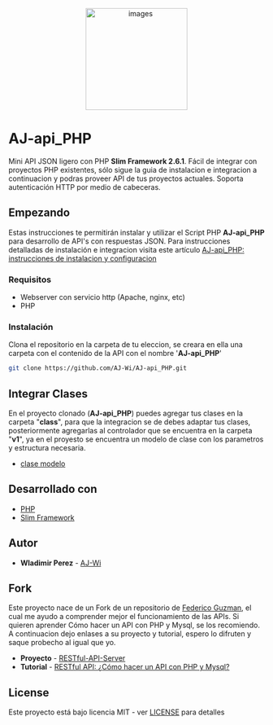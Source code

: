 <p align="center">
    <img src="https://github.com/AJ-Wi/AJ-Wi.github.io/blob/master/images/AJ-Wi.svg" width="200" title="images">
</p>

# AJ-api_PHP

Mini API JSON ligero con PHP **Slim Framework 2.6.1**. Fácil de integrar con proyectos PHP existentes, sólo sigue la guia de instalacion e integracion a continuacion y podras proveer API de tus proyectos actuales. Soporta autenticación HTTP por medio de cabeceras.

## Empezando

Estas instrucciones te permitirán instalar y utilizar el Script PHP **AJ-api_PHP** para desarrollo de API's con respuestas JSON. Para instrucciones detalladas de instalación e integracion visita este artículo [AJ-api_PHP: instrucciones de instalacion y configuracion](http://)

### Requisitos

- Webserver con servicio http (Apache, nginx, etc)
- PHP

### Instalación

Clona el repositorio en la carpeta de tu eleccion, se creara en ella una carpeta con el contenido de la API con el nombre '**AJ-api_PHP**'

```bash
git clone https://github.com/AJ-Wi/AJ-api_PHP.git
```

## Integrar Clases

En el proyecto clonado (**AJ-api_PHP**) puedes agregar tus clases en la carpeta "**class**", para que la integracion se de debes adaptar tus clases, posteriormente agregarlas al controlador que se encuentra en la carpeta "**v1**", ya en el proyesto se encuentra un modelo de clase con los parametros y estructura necesaria.

- [clase modelo](https://github.com/AJ-Wi/AJ-api_PHP/blob/master/class/DaBalones.php)

## Desarrollado con

- [PHP](http://php.net)
- [Slim Framework](https://github.com/slimphp/Slim)

## Autor

- **Wladimir Perez** - [AJ-Wi](http://github.com/AJ-Wi)

## Fork

Este proyecto nace de un Fork de un repositorio de [Federico Guzman](http://about.me/federicoguzman),
el cual me ayudo a comprender mejor el funcionamiento de las APIs. Si quieren aprender Cómo hacer un
API con PHP y Mysql, se los recomiendo.
A continuacion dejo enlases a su proyecto y tutorial, espero lo difruten y saque probecho al igual que yo.

- **Proyecto** - [RESTful-API-Server](https://github.com/weblantropia/RESTful-API-Server)
- **Tutorial** - [RESTful API: ¿Cómo hacer un API con PHP y Mysql?](http://www.weblantropia.com/2016/08/30/restful-api-api-php-mysql/)

## License

Este proyecto está bajo licencia MIT - ver [LICENSE](https://github.com/AJ-Wi/AJ-api-PHP/blob/master/LICENSE) para detalles
